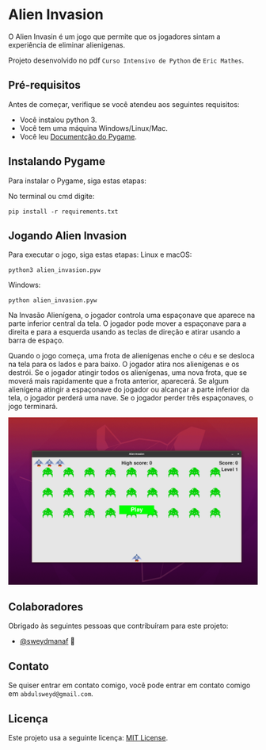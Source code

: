 # Alien Invasion

O Alien Invasin é um jogo que permite que os jogadores sintam a experiência de eliminar alienigenas.

Projeto desenvolvido no pdf `Curso Intensivo de Python` de `Eric Mathes`.

## Pré-requisitos

Antes de começar, verifique se você atendeu aos seguintes requisitos:
* Você instalou python 3.
* Você tem uma máquina Windows/Linux/Mac.
* Você leu <a href="https://www.pygame.org/docs/">Documentção do Pygame</a>.

## Instalando Pygame

Para instalar o Pygame, siga estas etapas:

No terminal ou cmd digite:
```
pip install -r requirements.txt
```

## Jogando Alien Invasion

Para executar o jogo, siga estas etapas:
Linux e macOS:
```
python3 alien_invasion.pyw
```

Windows:
```
python alien_invasion.pyw
```

Na Invasão Alienígena, o jogador controla uma espaçonave que aparece na parte inferior central da tela. O jogador pode mover a espaçonave para a direita e para a esquerda usando as teclas de direção e atirar usando a barra de espaço. 

Quando o jogo começa, uma frota de alienígenas enche o céu e se desloca na tela para os lados e para baixo. O jogador atira nos alienígenas e os destrói. Se o jogador atingir todos os alienígenas, uma nova frota, que se moverá mais rapidamente que a frota anterior, aparecerá. Se algum alienígena atingir a espaçonave do jogador ou alcançar a parte inferior da tela, o jogador perderá uma nave. Se o jogador perder três espaçonaves, o jogo terminará.

![Exemplo Alien Invasion Print](images/example.png)
## Colaboradores

Obrigado às seguintes pessoas que contribuíram para este projeto:

* [@sweydmanaf](https://github.com/sweydmanaf) 📖

## Contato

Se quiser entrar em contato comigo, você pode entrar em contato comigo em `abdulsweyd@gmail.com`.

## Licença
Este projeto usa a seguinte licença: [MIT License](https://opensource.org/licenses/MIT).
